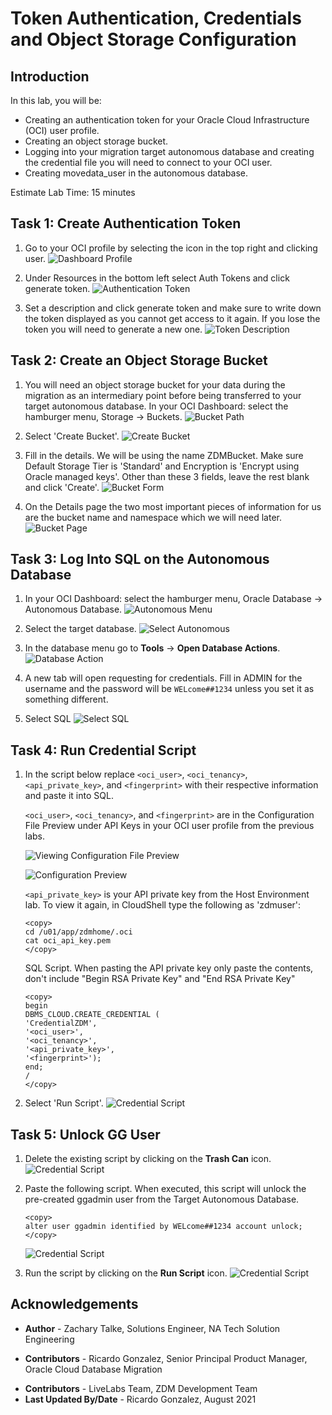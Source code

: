# Token Authentication, Credentials and Object Storage Configuration

## Introduction
In this lab, you will be:
  * Creating an authentication token for your Oracle Cloud Infrastructure (OCI) user profile.
  * Creating an object storage bucket.
  * Logging into your migration target autonomous database and creating the credential file you will need to connect to your OCI user.
  * Creating movedata\_user in the autonomous database.

Estimate Lab Time: 15 minutes

## **Task 1: Create Authentication Token**
1. Go to your OCI profile by selecting the icon in the top right and clicking user.
    ![Dashboard Profile](./images/dashboard-profile.png)

2. Under Resources in the bottom left select Auth Tokens and click generate token.
    ![Authentication Token](./images/auth-token.png)

3. Set a description and click generate token and make sure to write down the token displayed as you cannot get access to it again. If you lose the token you will need to generate a new one.
    ![Token Description](./images/token-desc.png)

## **Task 2: Create an Object Storage Bucket**

1. You will need an object storage bucket for your data during the migration as an intermediary point before being transferred to your target autonomous database. In your OCI Dashboard: select the hamburger menu, Storage -> Buckets.
    ![Bucket Path](./images/bucket-path.png)

2. Select 'Create Bucket'.
    ![Create Bucket](./images/create-bucket.png)

3. Fill in the details. We will be using the name ZDMBucket. Make sure Default Storage Tier is 'Standard' and Encryption is 'Encrypt using Oracle managed keys'. Other than these 3 fields, leave the rest blank and click 'Create'.
    ![Bucket Form](./images/bucket-form.png)

4. On the Details page the two most important pieces of information for us are the bucket name and namespace which we will need later.
    ![Bucket Page](./images/bucket-page.png)

## **Task 3: Log Into SQL on the Autonomous Database**

1. In your OCI Dashboard: select the hamburger menu, Oracle Database -> Autonomous Database.
    ![Autonomous Menu](./images/menu-auton.png)

2. Select the target database.
    ![Select Autonomous](./images/select-auton.png)

3. In the database menu go to __Tools__ -> __Open Database Actions__.
    ![Database Action](./images/db-action.png)

4. A new tab will open requesting for credentials. Fill in ADMIN for the username and the password will be `WELcome##1234` unless you set it as something different.

5. Select SQL
    ![Select SQL](./images/select-sql.png)


## **Task 4: Run Credential Script**
1. In the script below replace `<oci_user>`, `<oci_tenancy>`, `<api_private_key>`, and `<fingerprint>` with their respective information and paste it into SQL.

    `<oci_user>`, `<oci_tenancy>`, and `<fingerprint>` are in the Configuration File Preview under API Keys in your OCI user profile from the previous labs.

    ![Viewing Configuration File Preview](./images/view-config-prev.png)

    ![Configuration Preview](./images/config-prev.)

    `<api_private_key>` is your API private key from the Host Environment lab. To view it again, in CloudShell type the following as 'zdmuser':

    ```
    <copy>
    cd /u01/app/zdmhome/.oci
    cat oci_api_key.pem
    </copy>
    ```

    SQL Script. When pasting the API private key only paste the contents, don't include "Begin RSA Private Key" and "End RSA Private Key"

    ```
    <copy>
    begin
    DBMS_CLOUD.CREATE_CREDENTIAL (
    'CredentialZDM',
    '<oci_user>',
    '<oci_tenancy>',
    '<api_private_key>',
    '<fingerprint>');
    end;
    /
    </copy>
    ```

2. Select 'Run Script'.
    ![Credential Script](./images/cred-script.png)

## **Task 5: Unlock GG User**

1. Delete the existing script by clicking on the __Trash Can__ icon.
    ![Credential Script](./images/delete-script.png)

2. Paste the following script. When executed, this script will unlock the pre-created ggadmin user from the Target Autonomous Database.

    ```
    <copy>
    alter user ggadmin identified by WELcome##1234 account unlock;
    </copy>
    ```
    ![Credential Script](./images/copy-unlock-script.png)

3. Run the script by clicking on the __Run Script__ icon.
    ![Credential Script](./images/run-unlock-script.png)

## Acknowledgements
* **Author** - Zachary Talke, Solutions Engineer, NA Tech Solution Engineering
- **Contributors** - Ricardo Gonzalez, Senior Principal Product Manager, Oracle Cloud Database Migration
* **Contributors** - LiveLabs Team, ZDM Development Team
* **Last Updated By/Date** - Ricardo Gonzalez, August 2021
